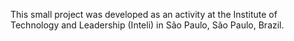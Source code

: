 This small project was developed as an activity at the Institute of Technology and Leadership (Inteli) in São Paulo, São Paulo, Brazil.